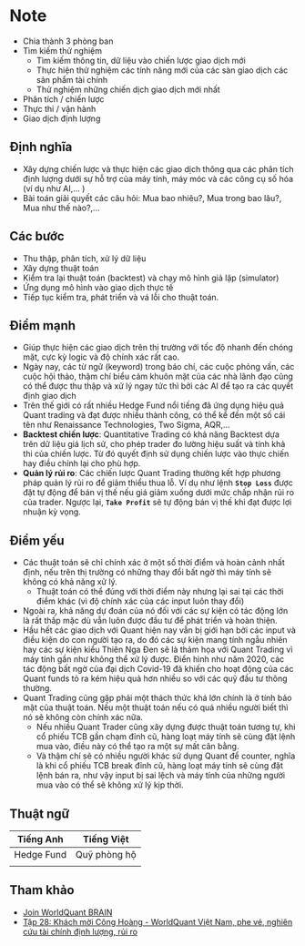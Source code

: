 # Note
- Chia thành 3 phòng ban
- Tìm kiếm thử nghiệm
    - Tìm kiếm thông tin, dữ liệu vào chiến lược giao dịch mới
    - Thực hiện thử nghiệm các tính năng mới của các sàn giao dịch các sản phẩm tài chính
    - Thử nghiệm những chiến dịch giao dịch mới nhất
- Phân tích / chiến lược
- Thực thi / vận hành
- Giao dịch định lượng

## Định nghĩa
- Xây dựng chiến lược và thực hiện các giao dịch thông qua các phân tích định lượng dưới sự hỗ trợ của máy tính, máy móc và các công cụ số hóa (ví dụ như AI,... )
- Bài toán giải quyết các câu hỏi: Mua bao nhiêu?, Mua trong bao lâu?, Mua như thế nào?,...
## Các bước
- Thu thập, phân tích, xử lý dữ liệu
- Xây dựng thuật toán
- Kiểm tra lại thuật toán (backtest) và chạy mô hình giả lập (simulator)
- Ứng dụng mô hình vào giao dịch thực tế
- Tiếp tục kiểm tra, phát triển và vá lỗi cho thuật toán.
## Điểm mạnh
- Giúp thực hiện các giao dịch trên thị trường với tốc độ nhanh đến chóng mặt, cực kỳ logic và độ chính xác rất cao.
- Ngày nay, các từ ngữ (keyword) trong báo chí, các cuộc phỏng vấn, các cuộc hội thảo, thậm chí biểu cảm khuôn mặt của các nhà lãnh đạo cũng có thể được thu thập và xử lý ngay tức thì bởi các AI để tạo ra các quyết định giao dịch
- Trên thế giới có rất nhiều Hedge Fund nổi tiếng đã ứng dụng hiệu quả Quant trading và đạt được nhiều thành công, có thể kể đến một số cái tên như Renaissance Technologies, Two Sigma, AQR,…
- **Backtest chiến lược**: Quantitative Trading có khả năng Backtest dựa trên dữ liệu giá lịch sử, cho phép trader đo lường hiệu suất và tính khả thi của chiến lược. Từ đó quyết định sử dụng chiến lược vào thực chiến hay điều chỉnh lại cho phù hợp.
- **Quản lý rủi ro**: Các chiến lược Quant Trading thường kết hợp phương pháp quản lý rủi ro để giảm thiểu thua lỗ. Ví dụ như lệnh **`Stop Loss`** được đặt tự động để bán vị thế nếu giá giảm xuống dưới mức chấp nhận rủi ro của trader. Ngược lại, **`Take Profit`** sẽ tự động bán vị thế khi đạt được lợi nhuận kỳ vọng.
## Điểm yếu
- Các thuật toán sẽ chỉ chính xác ở một số thời điểm và hoàn cảnh nhất định, nếu trên thị trường có những thay đổi bất ngờ thì máy tính sẽ không có khả năng xử lý.
    - Thuật toán có thể đúng với thời điểm này nhưng lại sai tại các thời điểm khác (vì độ chính xác của các input luôn thay đổi)
- Ngoài ra, khả năng dự đoán của nó đối với các sự kiện có tác động lớn là rất thấp mặc dù vẫn luôn được đầu tư để phát triển và hoàn thiện.
- Hầu hết các giao dịch với Quant hiện nay vẫn bị giới hạn bởi các input và điều kiện do con người tạo ra, do đó các sự kiện mang tính ngẫu nhiên hay các sự kiện kiểu Thiên Nga Đen sẽ là thảm họa với Quant Trading vì máy tính gần như không thể xử lý được. Điển hình như năm 2020, các tác động bất ngờ của đại dịch Covid-19 đã khiến cho hoạt động của các Quant funds tỏ ra kém hiệu quả hơn nhiều so với các quỹ đầu tư thông thường.
- Quant Trading cũng gặp phải một thách thức khá lớn chính là ở tính bảo mật của thuật toán. Nếu một thuật toán nếu có quá nhiều người biết thì nó sẽ không còn chính xác nữa.
    - Nếu nhiều Quant Trader cũng xây dựng được thuật toán tương tự, khi cổ phiếu TCB gần chạm đỉnh cũ, hàng loạt máy tính sẽ cùng đặt lệnh mua vào, điều này có thể tạo ra một sự mất cân bằng.
    - Và thậm chí sẽ có nhiều người khác sử dụng Quant để counter, nghĩa là khi cổ phiếu TCB break đỉnh cũ, hàng loạt máy tính sẽ cùng đặt lệnh bán ra, như vậy input bị sai lệch và máy tính của những người mua vào có thể sẽ không xử lý kịp thời.
## Thuật ngữ

| Tiếng Anh  | Tiếng Việt   |
| ---------- | ------------ |
| Hedge Fund | Quỹ phòng hộ |
|            |              |
## Tham khảo
- [Join WorldQuant BRAIN](https://platform.worldquantbrain.com/)
- [Tập 28: Khách mời Công Hoàng - WorldQuant Việt Nam, phe vé, nghiên cứu tài chính định lượng, rủi ro](https://www.youtube.com/watch?v=jHGvG0ncdsk)